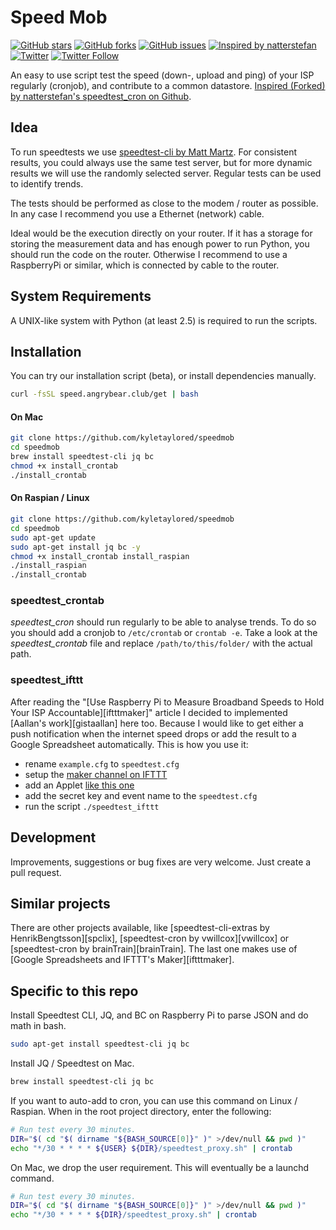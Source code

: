# Speed Mob

[![GitHub stars](https://img.shields.io/github/stars/kyletaylored/speedmob.svg)](https://github.com/kyletaylored/speedmob/stargazers)
[![GitHub forks](https://img.shields.io/github/forks/kyletaylored/speedmob.svg)](https://github.com/kyletaylored/speedmob/network)
[![GitHub issues](https://img.shields.io/github/issues/kyletaylored/speedmob.svg)](https://github.com/kyletaylored/speedmob/issues)
[![Inspired by natterstefan](https://img.shields.io/badge/Inspired%20by-natterstefan-blue.svg)](https://github.com/natterstefan/speedtest-cron)
[![Twitter](https://img.shields.io/twitter/url/https/github.com/kyletaylored/speedmob.svg?style=social)](https://twitter.com/intent/tweet?text=https://github.com/kyletaylored/speedmob)
[![Twitter Follow](https://img.shields.io/twitter/follow/kyletaylored.svg?style=social&label=Follow)](https://twitter.com/kyletaylored)


An easy to use script test the speed (down-, upload and ping) of your ISP regularly (cronjob), and contribute to a common datastore. [Inspired (Forked) by natterstefan's speedtest_cron on Github][natterstefan].


## Idea

To run speedtests we use [speedtest-cli by Matt Martz][spcli]. For consistent results, you could always use the same test server, but for more dynamic results we will use the randomly selected server. Regular tests can be used to identify trends.

The tests should be performed as close to the modem / router as possible. In any case I recommend you use a Ethernet (network) cable.

Ideal would be the execution directly on your router. If it has a storage for storing the measurement data and has enough power to run Python, you should run the code on the router. Otherwise I recommend to use a RaspberryPi or similar, which is connected by cable to the router.


## System Requirements

A UNIX-like system with Python (at least 2.5) is required to run the scripts.

## Installation

You can try our installation script (beta), or install dependencies manually.

```bash
curl -fsSL speed.angrybear.club/get | bash
```

#### On Mac
``` bash
git clone https://github.com/kyletaylored/speedmob
cd speedmob
brew install speedtest-cli jq bc
chmod +x install_crontab
./install_crontab
```

#### On Raspian / Linux
``` bash
git clone https://github.com/kyletaylored/speedmob
cd speedmob
sudo apt-get update
sudo apt-get install jq bc -y
chmod +x install_crontab install_raspian
./install_raspian
./install_crontab
```

### speedtest_crontab

_speedtest_cron_ should run regularly to be able to analyse trends. To do so you should add a cronjob to `/etc/crontab` or ```crontab -e```. Take a look at the _speedtest_crontab_ file and replace ```/path/to/this/folder/``` with the actual path.

### speedtest_ifttt

After reading the "[Use Raspberry Pi to Measure Broadband Speeds to Hold Your ISP Accountable][iftttmaker]" article I decided to implemented [Aallan's work][gistaallan] here too. Because I would like to get either a push notification when the internet speed drops or add the result to a Google Spreadsheet automatically. This is how you use it:

- rename ```example.cfg``` to ```speedtest.cfg```
- setup the [maker channel on IFTTT][maker]
- add an Applet [like this one][ifapplet]
- add the secret key and event name to the `speedtest.cfg`
- run the script ```./speedtest_ifttt```

## Development

Improvements, suggestions or bug fixes are very welcome. Just create a pull request.


## Similar projects

There are other projects available, like [speedtest-cli-extras by HenrikBengtsson][spclix], [speedtest-cron by vwillcox][vwillcox] or [speedtest-cron by brainTrain][brainTrain]. The last one makes use of [Google Spreadsheets and IFTTT's Maker][iftttmaker].

 [natterstefan]: https://github.com/natterstefan/speedtest-cron
 [spcli]: https://github.com/sivel/speedtest-cli
 [ifapplet]: https://ifttt.com/applets/49618185d-log-speedtest-results-to-spreadsheet
 [maker]: https://ifttt.com/maker

 ## Specific to this repo
 Install Speedtest CLI, JQ, and BC on Raspberry Pi to parse JSON and do math in bash.
 ```bash
 sudo apt-get install speedtest-cli jq bc
 ```

 Install JQ / Speedtest on Mac.
  ```bash
  brew install speedtest-cli jq bc
  ```

 If you want to auto-add to cron, you can use this command on Linux / Raspian. When in the root project directory, enter the following:
 ```bash
 # Run test every 30 minutes.
 DIR="$( cd "$( dirname "${BASH_SOURCE[0]}" )" >/dev/null && pwd )"
 echo "*/30 * * * * ${USER} ${DIR}/speedtest_proxy.sh" | crontab
 ```

 On Mac, we drop the user requirement. This will eventually be a launchd command.
 ```bash
 # Run test every 30 minutes.
 DIR="$( cd "$( dirname "${BASH_SOURCE[0]}" )" >/dev/null && pwd )"
 echo "*/30 * * * * ${DIR}/speedtest_proxy.sh" | crontab
 ```
